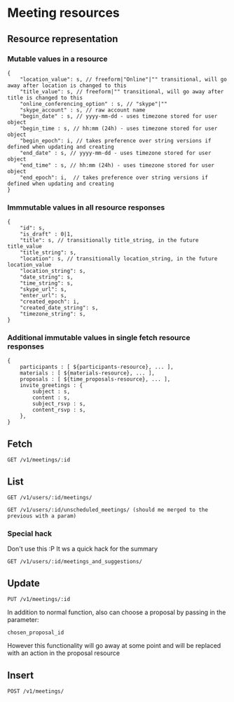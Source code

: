 # Meeting resources 

## Resource representation

### Mutable values in a resource

    {
        "location_value": s, // freeform|"Online"|"" transitional, will go away after location is changed to this
        "title_value": s, // freeform|"" transitional, will go away after title is changed to this
        "online_conferencing_option" : s, // "skype"|""
        "skype_account" : s, // raw account name
        "begin_date" : s, // yyyy-mm-dd - uses timezone stored for user object
        "begin_time : s, // hh:mm (24h) - uses timezone stored for user object
        "begin_epoch": i, // takes preference over string versions if defined when updating and creating
        "end_date" : s, // yyyy-mm-dd - uses timezone stored for user object
        "end_time" : s, // hh:mm (24h) - uses timezone stored for user object
        "end_epoch": i,  // takes preference over string versions if defined when updating and creating
    }

### Immmutable values in all resource responses

    {
        "id": s,
        "is_draft" : 0|1,
        "title": s, // transitionally title_string, in the future title_value
        "title_string": s,
        "location": s, // transitionally location_string, in the future location_value
        "location_string": s,
        "date_string": s,
        "time_string": s,
        "skype_url": s,
        "enter_url": s,
        "created_epoch": i,
        "created_date_string": s,
        "timezone_string": s,
    }

### Additional immutable values in single fetch resource responses

    {
        participants : [ ${participants-resource}, ... ],
        materials : [ ${materials-resource}, ... ],
        proposals : [ ${time_proposals-resource}, ... ], 
        invite_greetings : {
            subject : s,
            content : s,
            subject_rsvp : s,
            content_rsvp : s,
        },
    }

## Fetch

    GET /v1/meetings/:id

## List

    GET /v1/users/:id/meetings/

    GET /v1/users/:id/unscheduled_meetings/ (should me merged to the previous with a param)

### Special hack

Don't use this :P It ws a quick hack for the summary

    GET /v1/users/:id/meetings_and_suggestions/

## Update

    PUT /v1/meetings/:id

In addition to normal function, also can choose a proposal by passing in the parameter:

    chosen_proposal_id

However this functionality will go away at some point and will be replaced with an action in the proposal resource

## Insert

    POST /v1/meetings/
  
